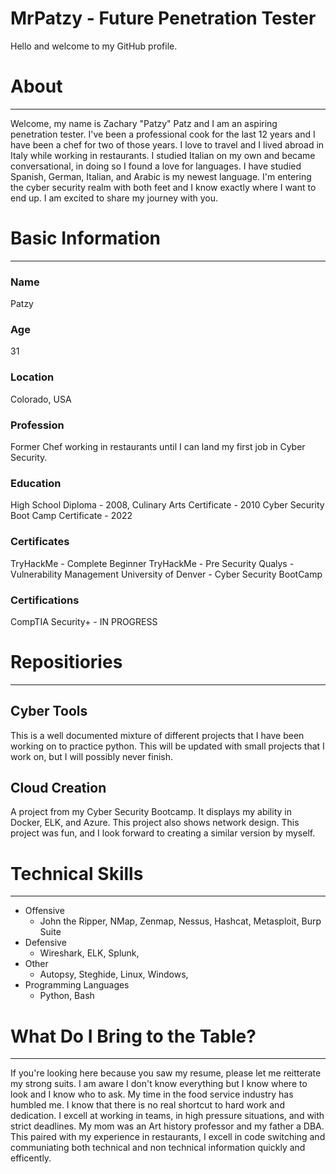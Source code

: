 # MrPatzy - Future Penetration Tester

Hello and welcome to my GitHub profile.

# About
-----

Welcome, my name is Zachary "Patzy" Patz and I am an aspiring penetration tester. I've been a professional cook for the last 12 years and I have been a chef for two of those years. I love to travel and I lived abroad in Italy while working in restaurants. I studied Italian on my own and became conversational, in doing so I found a love for languages. I have studied Spanish, German, Italian, and Arabic is my newest language. I'm entering the cyber security realm with both feet and I know exactly where I want to end up. I am excited to share my journey with you. 

# Basic Information
-----

### Name
 Patzy

### Age
 31

### Location
 Colorado, USA

### Profession
 Former Chef working in restaurants until I can land my first job in Cyber Security. 

### Education
 High School Diploma - 2008,
 Culinary Arts Certificate - 2010
 Cyber Security Boot Camp Certificate - 2022

### Certificates
 TryHackMe - Complete Beginner
 TryHackMe - Pre Security
 Qualys - Vulnerability Management
 University of Denver - Cyber Security BootCamp

### Certifications
 CompTIA Security+ - IN PROGRESS

# Repositiories
----- 

## Cyber Tools

This is a well documented mixture of different projects that I have been working on to practice python. This will be updated with small projects that I work on, but I will possibly never finish. 

## Cloud Creation

A project from my Cyber Security Bootcamp. It displays my ability in Docker, ELK, and Azure. This project also shows network design. This project was fun, and I look forward to creating a similar version by myself. 

# Technical Skills
-----

 - Offensive
    - John the Ripper, NMap, Zenmap, Nessus, Hashcat, Metasploit, Burp Suite
 - Defensive 
    - Wireshark, ELK, Splunk, 
 - Other
    - Autopsy, Steghide, Linux, Windows, 
 - Programming Languages
    - Python, Bash

# What Do I Bring to the Table?
-----

If you're looking here because you saw my resume, please let me reitterate my strong suits. I am aware I don't know everything but I know where to look and I know who to ask. My time in the food service industry has humbled me. I know that there is no real shortcut to hard work and dedication. I excell at working in teams, in high pressure situations, and with strict deadlines. My mom was an Art history professor and my father a DBA. This paired with my experience in restaurants, I excell in code switching and communiating both technical and non technical information quickly and efficently. 